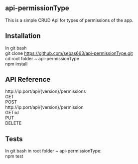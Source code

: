 ## api-permissionType

This is a simple CRUD Api for types of permissions of the app.

## Installation
In git bash<br />
git clone https://github.com/sebas663/api-permissionType.git<br />
cd root folder ~ api-permissionType<br />
npm install

## API Reference

http://ip:port/api/{version}/permissions<br />
GET<br />
POST<br />
http://ip:port/api/{version}/permission<br />
GET:id<br />
PUT<br />
DELETE

## Tests
In git bash in root folder ~ api-permissionType:<br />
npm test
